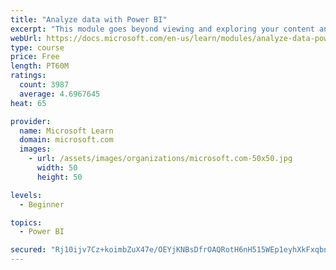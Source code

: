 ```yaml
---
title: "Analyze data with Power BI"
excerpt: "This module goes beyond viewing and exploring your content and explains how to interact with it by working with reports and dashboards to uncover and share new business insights."
webUrl: https://docs.microsoft.com/en-us/learn/modules/analyze-data-power-bi/
type: course
price: Free
length: PT60M
ratings:
  count: 3987
  average: 4.6967645
heat: 65

provider:
  name: Microsoft Learn
  domain: microsoft.com
  images:
    - url: /assets/images/organizations/microsoft.com-50x50.jpg
      width: 50
      height: 50

levels:
  - Beginner

topics:
  - Power BI

secured: "Rj10ijv7Cz+koimbZuX47e/OEYjKNBsDfrOAQRotH6nH515WEp1eyhXkFxqbnpi2m/waMyB+iKGADUGv/F8CC0c+Q4RJdFb8Lf8gF0uTABaTyRpV1dVaPDxWTGGEskE2WnkIGQkEnIrEgrk3BNXNftRFNxwjG48cOTkFrCrddObQtO+ynjCTIqQ78ZKDr+6cQUZKaxZhdGUwPmOIO2Tz5yWgN/Zr109dW/72f7ZfnlXEN2xjHSxdv1BkLpO1ZzotDZbiCLA8YV3seWFF7a0o9JYhvb8bEfG7koe56PWTB+3v3p1YkhXJyAkJPq+d9+qqnK2wSf5flcHFlw1bt8cDbNYhE0uubmyxvgHoqGJD3RvOzW33W0OP6Wie/Zurj08F0eaZoVs0eOHKd3mIPY0dLw==;ITm0oQKu6wgLTcAFLzpg+A=="
---
```



